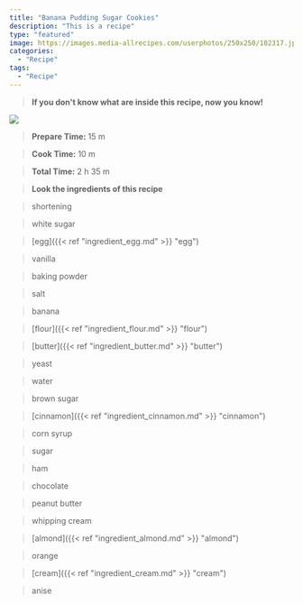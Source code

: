 ```yaml
---
title: "Banana Pudding Sugar Cookies"
description: "This is a recipe"
type: "featured"
image: https://images.media-allrecipes.com/userphotos/250x250/102317.jpg
categories: 
  - "Recipe"
tags: 
  - "Recipe"
---
```



>**If you don't know what are inside this recipe, now you know!**

![](../images/Recipes-Banner.jpg)
> **Prepare Time:** 15 m


> **Cook Time:** 10 m


> **Total Time:** 2 h 35 m

> **Look the ingredients of this recipe**

> shortening

> white sugar

> [egg]({{< ref "ingredient_egg.md" >}} "egg")

> vanilla

> baking powder

> salt

> banana

> [flour]({{< ref "ingredient_flour.md" >}} "flour")

> [butter]({{< ref "ingredient_butter.md" >}} "butter")

> yeast

> water

> brown sugar

> [cinnamon]({{< ref "ingredient_cinnamon.md" >}} "cinnamon")

> corn syrup

> sugar

> ham

> chocolate

> peanut butter

> whipping cream

> [almond]({{< ref "ingredient_almond.md" >}} "almond")

> orange

> [cream]({{< ref "ingredient_cream.md" >}} "cream")

> anise

